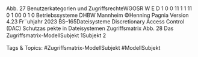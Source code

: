 Abb. 27 Benutzerkategorien und ZugriﬀsrechteWGOSR W E D
1 0 0 11 1 1 11 0 1 00 0 1 0
Betriebssysteme DHBW Mannheim ©Henning Pagnia Version 4.23 Fr¨uhjahr 2023 BS–165Dateisysteme Discretionary Access Control (DAC) Schutzas pekte in Dateisystemen
Zugriﬀsmatrix
Abb. 28 Das Zugriﬀsmatrix-ModellSubjekt 1Subjekt 2

   Tags & Topics:
   #Zugriﬀsmatrix-ModellSubjekt
   #ModellSubjekt